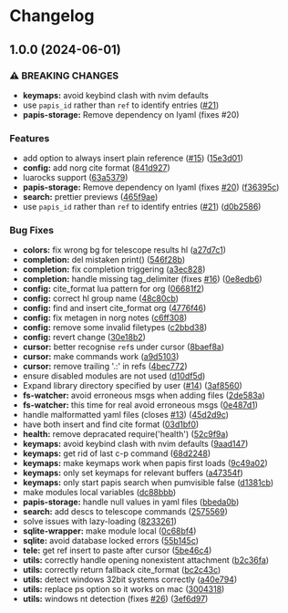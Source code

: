 # Changelog

## 1.0.0 (2024-06-01)


### ⚠ BREAKING CHANGES

* **keymaps:** avoid keybind clash with nvim defaults
* use `papis_id` rather than `ref` to identify entries ([#21](https://github.com/jghauser/papis.nvim/issues/21))
* **papis-storage:** Remove dependency on lyaml (fixes #20)

### Features

* add option to always insert plain reference ([#15](https://github.com/jghauser/papis.nvim/issues/15)) ([15e3d01](https://github.com/jghauser/papis.nvim/commit/15e3d0160f52d024eaf7afa09a58e3e3e4d305fc))
* **config:** add norg cite format ([841d927](https://github.com/jghauser/papis.nvim/commit/841d927f3b6912cb8b2fd4ae880a3c4922c47fb4))
* luarocks support ([63a5379](https://github.com/jghauser/papis.nvim/commit/63a537961572978a5fba88151b11a1cfa1b8494c))
* **papis-storage:** Remove dependency on lyaml (fixes [#20](https://github.com/jghauser/papis.nvim/issues/20)) ([f36395c](https://github.com/jghauser/papis.nvim/commit/f36395c38a57b47f8ea63ef0dbc25f496521a802))
* **search:** prettier previews ([465f9ae](https://github.com/jghauser/papis.nvim/commit/465f9aec30274cdd7324318903f2fed6347fd85a))
* use `papis_id` rather than `ref` to identify entries ([#21](https://github.com/jghauser/papis.nvim/issues/21)) ([d0b2586](https://github.com/jghauser/papis.nvim/commit/d0b25864c390ba989a41285d5aa918a92066fba6))


### Bug Fixes

* **colors:** fix wrong bg for telescope results hl ([a27d7c1](https://github.com/jghauser/papis.nvim/commit/a27d7c1cdecce0ff85486aa9db1fa2493ed66837))
* **completion:** del mistaken print() ([546f28b](https://github.com/jghauser/papis.nvim/commit/546f28b6a2dff8c2b73c9bb180c23088d55d65c9))
* **completion:** fix completion triggering ([a3ec828](https://github.com/jghauser/papis.nvim/commit/a3ec828880c204da3d411a59a8c905c342246cf1))
* **completion:** handle missing tag_delimiter (fixes [#16](https://github.com/jghauser/papis.nvim/issues/16)) ([0e8edb6](https://github.com/jghauser/papis.nvim/commit/0e8edb6b18daabb2ddb77222c1ee9bb4812ee7d4))
* **config:** cite_format lua pattern for org ([06681f2](https://github.com/jghauser/papis.nvim/commit/06681f2c9f074af4cfe6779be1b82c440563d0d3))
* **config:** correct hl group name ([48c80cb](https://github.com/jghauser/papis.nvim/commit/48c80cb4500ecfe40515cca3517fd98cedd2b675))
* **config:** find and insert cite_format org ([4776f46](https://github.com/jghauser/papis.nvim/commit/4776f464a1fab2fa7710079f15c92d13896d2ee4))
* **config:** fix metagen in norg notes ([c6ff308](https://github.com/jghauser/papis.nvim/commit/c6ff3087fbfba1fc595a7f6d3c4f6707cee31979))
* **config:** remove some invalid filetypes ([c2bbd38](https://github.com/jghauser/papis.nvim/commit/c2bbd383a2f51825b9561053887f6c5edb49555f))
* **config:** revert change ([30e18b2](https://github.com/jghauser/papis.nvim/commit/30e18b2227cab5ea9625b0fdfc507479cdf95ced))
* **cursor:** better recognise `ref`s under cursor ([8baef8a](https://github.com/jghauser/papis.nvim/commit/8baef8a6d5da3a333e92ee6b560bb800023c2c1b))
* **cursor:** make commands work ([a9d5103](https://github.com/jghauser/papis.nvim/commit/a9d5103531e2ba96e2ca78e5144203ae880dc2fa))
* **cursor:** remove trailing '.:' in refs ([4bec772](https://github.com/jghauser/papis.nvim/commit/4bec77263ce4f53d145d4e28f3845127dfe5dfbb))
* ensure disabled modules are not used ([d10df5d](https://github.com/jghauser/papis.nvim/commit/d10df5d563309c7607bbc81af2738b9add851b48))
* Expand library directory specified by user ([#14](https://github.com/jghauser/papis.nvim/issues/14)) ([3af8560](https://github.com/jghauser/papis.nvim/commit/3af8560b37b99c4ad18317072981955e2f46ef12))
* **fs-watcher:** avoid erroneous msgs when adding files ([2de583a](https://github.com/jghauser/papis.nvim/commit/2de583a4520a40550860193b95308ea8e022b6e4))
* **fs-watcher:** this time for real avoid erroneous msgs ([0e487d1](https://github.com/jghauser/papis.nvim/commit/0e487d18690cd46ddc0ccfdfdfd3677b69e06128))
* handle malformatted yaml files (closes [#13](https://github.com/jghauser/papis.nvim/issues/13)) ([45d2d9c](https://github.com/jghauser/papis.nvim/commit/45d2d9c2ad50724a4bb936b78415c32153483a92))
* have both insert and find cite format ([03d1bf0](https://github.com/jghauser/papis.nvim/commit/03d1bf0ee22c1dff2e69ce7617152dfb1a10fc95))
* **health:** remove depracated require('health') ([52c9f9a](https://github.com/jghauser/papis.nvim/commit/52c9f9ac37d508deb2a4803ce2eb84f406cfd464))
* **keymaps:** avoid keybind clash with nvim defaults ([9aad147](https://github.com/jghauser/papis.nvim/commit/9aad14705da86b395413949a55487395d01ba566))
* **keymaps:** get rid of last c-p command ([68d2248](https://github.com/jghauser/papis.nvim/commit/68d2248e711a02b5195e0bc2ed8c220a61e7bd34))
* **keymaps:** make keymaps work when papis first loads ([9c49a02](https://github.com/jghauser/papis.nvim/commit/9c49a021e9719ded1023f62aed80dd5092c167ea))
* **keymaps:** only set keymaps for relevant buffers ([a47354f](https://github.com/jghauser/papis.nvim/commit/a47354ff68434381003db996016a26efe2ec6356))
* **keymaps:** only start papis search when pumvisible false ([d1381cb](https://github.com/jghauser/papis.nvim/commit/d1381cb37422f2752a4881bd2cc3dde462db1d77))
* make modules local variables ([dc88bbb](https://github.com/jghauser/papis.nvim/commit/dc88bbbb969855ff94e9116286c38d8cc4441c11))
* **papis-storage:** handle null values in yaml files ([bbeda0b](https://github.com/jghauser/papis.nvim/commit/bbeda0b79bf4efcea574408d58f98928bbcfcbd7))
* **search:** add descs to telescope commands ([2575569](https://github.com/jghauser/papis.nvim/commit/257556983f34e99f984618687ebf9332ecd5c107))
* solve issues with lazy-loading ([8233261](https://github.com/jghauser/papis.nvim/commit/82332619367aaac50412721117481374c7b852d1))
* **sqlite-wrapper:** make module local ([0c68bf4](https://github.com/jghauser/papis.nvim/commit/0c68bf441e4a995acbce2a444f021514eda56ae2))
* **sqlite:** avoid database locked errors ([55b145c](https://github.com/jghauser/papis.nvim/commit/55b145c27fd7abdba4bcb4d639db8082f819c55f))
* **tele:** get ref insert to paste after cursor ([5be46c4](https://github.com/jghauser/papis.nvim/commit/5be46c4c5559477fbe51a382473373861e077bac))
* **utils:** correctly handle opening nonexistent attachment ([b2c36fa](https://github.com/jghauser/papis.nvim/commit/b2c36facad28f8fa53558565b233133a9b573243))
* **utils:** correctly return fallback cite_format ([bc2c43c](https://github.com/jghauser/papis.nvim/commit/bc2c43c4b89ed1ca6c3d6a436e623a40403a0839))
* **utils:** detect windows 32bit systems correctly ([a40e794](https://github.com/jghauser/papis.nvim/commit/a40e7945c4f59db7576f4abc5ecd3903f1037b88))
* **utils:** replace ps option so it works on mac ([3004318](https://github.com/jghauser/papis.nvim/commit/3004318024d1e81d47d1bb791b067ed562971fec))
* **utils:** windows nt detection (fixes [#26](https://github.com/jghauser/papis.nvim/issues/26)) ([3ef6d97](https://github.com/jghauser/papis.nvim/commit/3ef6d97783e9ef3c0b216f6d9f5e96357f6e4694))
